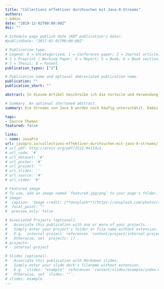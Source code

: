 ```yaml
---
title: "Collections effektiver durchsuchen mit Java-8-Streams"
authors:
- admin
date: "2019-12-02T00:00:00Z"
doi: ""

# Schedule page publish date (NOT publication's date).
#publishDate: "2017-01-01T00:00:00Z"

# Publication type.
# Legend: 0 = Uncategorized; 1 = Conference paper; 2 = Journal article;
# 3 = Preprint / Working Paper; 4 = Report; 5 = Book; 6 = Book section;
# 7 = Thesis; 8 = Patent
publication_types: ["2"]

# Publication name and optional abbreviated publication name.
publication: ""
publication_short: ""

abstract: In diesem Artikel beschreibe ich die Vorteile und Verwendung der Streams, die seit Java 8 Teil des JDKs sind und die vor allem für die Arbeit mit Collections zahlreiche Vorteile bieten. Das Bearbeiten von Collections ist mit Streams einfacher und kompakter, denn die Programmierung von umfangreichen Schleifen-Konstrukten ist nicht mehr notwendig. 

# Summary. An optional shortened abstract.
summary: Die Streams von Java 8 werden noch häufig unterschätzt. Dabei sind sie ein hilfreiches Werkzeug für die Verarbeitung von Collections.

tags:
- Source Themes
featured: false

links:
- name: JavaPro
url: javapro.io/collections-effektiver-durchsuchen-mit-java-8-streams/
# url_pdf: http://arxiv.org/pdf/1512.04133v1
# url_code: '#'
# url_dataset: '#'
# url_poster: '#'
# url_project: ''
# url_slides: ''
# url_source: '#'
# url_video: '#'

# Featured image
# To use, add an image named `featured.jpg/png` to your page's folder. 
# image:
#  caption: 'Image credit: [**Unsplash**](https://unsplash.com/photos/s9CC2SKySJM)'
#  focal_point: ""
#  preview_only: false

# Associated Projects (optional).
#   Associate this publication with one or more of your projects.
#   Simply enter your project's folder or file name without extension.
#   E.g. `internal-project` references `content/project/internal-project/index.md`.
#   Otherwise, set `projects: []`.
# projects:
# - internal-project

# Slides (optional).
#   Associate this publication with Markdown slides.
#   Simply enter your slide deck's filename without extension.
#   E.g. `slides: "example"` references `content/slides/example/index.md`.
#   Otherwise, set `slides: ""`.
# slides: example
---
```

